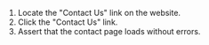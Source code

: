 1. Locate the "Contact Us" link on the website.
2. Click the "Contact Us" link.
3. Assert that the contact page loads without errors.